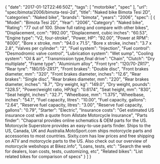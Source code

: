 {
    "date": "2017-01-12T22:46:50Z",
    "tags": [
        "motorbike",
        "spec"
    ],
    "url": "spec\/bimota\/2006\/bimota-tesi-2d",
    "title": "Naked bike Bimota Tesi 2D",
    "categories": "Naked bike",
    "brands": "bimota",
    "years": "2006",
    "spec": [
        {
            "Model": "Bimota Tesi 2D",
            "Year": "2006",
            "Category": "Naked bike",
            "Rating": "77 out of 100. Show full rating and compare with other bikes",
            "Displacement, ccm": "992.00",
            "Displacement, cubic inches": "60.53",
            "Engine type": "V2, four-stroke",
            "Power, HP": "92.00",
            "Power at RPM": "8000",
            "Bore x stroke, mm": "94.0 x 71.5",
            "Bore x stroke, inches": "3.7 x 2.8",
            "Valves per cylinder": "2",
            "Fuel system": "Injection",
            "Fuel control": "Desmodromic valve control",
            "Lubrication system": "Wet sump",
            "Cooling system": "Oil & air",
            "Transmission type,final drive": "Chain",
            "Clutch": "Dry multiplate",
            "Frame type": "Aluminium alloy",
            "Front tyre": "120\/70-ZR17",
            "Rear tyre": "180\/55-ZR17",
            "Front brakes": "Double disc",
            "Front brakes diameter, mm": "320",
            "Front brakes diameter, inches": "12.6",
            "Rear brakes": "Single disc",
            "Rear brakes diameter, mm": "220",
            "Rear brakes diameter, inches": "8.7",
            "Dry weight, kg": "149.0",
            "Dry weight, pounds": "328.5",
            "Power\/weight ratio, HP\/kg": "0.6174",
            "Seat height, mm": "830",
            "Seat height, inches": "32.7",
            "Wheelbase, mm": "1.375",
            "Wheelbase, inches": "54.1",
            "Fuel capacity, litres": "10.00",
            "Fuel capacity, gallons": "2.64",
            "Reserve fuel capacity, litres": "3.00",
            "Reserve fuel capacity, gallons": "0.79",
            "Starter": "Electric",
            "Insurance costs": "Get estimated US insurance cost with a quote from Allstate Motorcycle Insurance",
            "Parts finder": "Chaparral provides online schematics & OEM parts for the US.   Motorcycle Superstore provides an easy-to-use parts finder. Ships to the US, Canada, UK and Australia.MotoSport.com ships motorcycle parts and accessories to most countries.    Sixity.com has low prices and free shipping on ATV and motorcycle parts to the US. Also check out our overview of motorcycle webshops at Bikez.info",
            "Loans, tests, etc": "Search the web for dealers, loan costs, tests, customizing, etc",
            "Related bikes": "List related bikes for comparison of specs"
        }
    ]
}